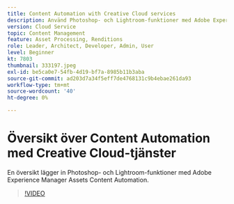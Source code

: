 ```yaml
---
title: Content Automation with Creative Cloud services
description: Använd Photoshop- och Lightroom-funktioner med Adobe Experience Manager Assets Content Automation.
version: Cloud Service
topic: Content Management
feature: Asset Processing, Renditions
role: Leader, Architect, Developer, Admin, User
level: Beginner
kt: 7803
thumbnail: 333197.jpeg
exl-id: be5ca0e7-54fb-4d19-bf7a-8985b11b3aba
source-git-commit: ad203d7a34f5eff7de4768131c9b4ebae261da93
workflow-type: tm+mt
source-wordcount: '40'
ht-degree: 0%

---
```


# Översikt över Content Automation med Creative Cloud-tjänster

En översikt lägger in Photoshop- och Lightroom-funktioner med Adobe Experience Manager Assets Content Automation.

>[!VIDEO](https://video.tv.adobe.com/v/333197?quality=12&learn=on)
